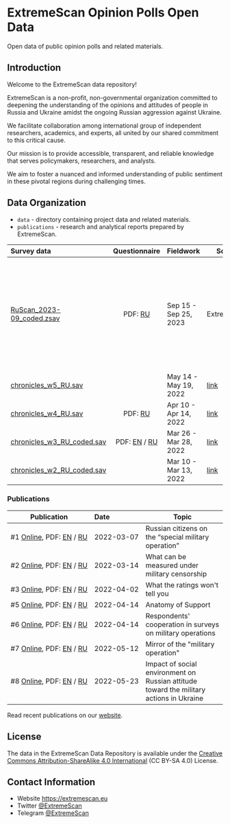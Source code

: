 # ExtremeScan Opinion Polls Open Data

Open data of public opinion polls and related materials.

## Introduction

Welcome to the ExtremeScan data repository!

ExtremeScan is a non-profit, non-governmental organization committed to deepening the understanding of the opinions and
attitudes of people in Russia and Ukraine amidst the ongoing Russian aggression against Ukraine.

We facilitate collaboration among international group of independent researchers, academics,
and experts, all united by our shared commitment to this critical cause.

Our mission is to provide accessible, transparent, and reliable knowledge that serves policymakers,
researchers, and analysts.

We aim to foster a nuanced and informed understanding of public sentiment
in these pivotal regions during challenging times.

## Data Organization

* `data` - directory containing project data and related materials.
* `publications` - research and analytical reports prepared by ExtremeScan.

| Survey data                                                                     |                                                             Questionnaire                                                              | Fieldwork             | Source                                                        | Note                                                                                                                                                                                              |
|:--------------------------------------------------------------------------------|:--------------------------------------------------------------------------------------------------------------------------------------:|-----------------------|---------------------------------------------------------------|---------------------------------------------------------------------------------------------------------------------------------------------------------------------------------------------------|
| [RuScan_2023-09_coded.zsav](data/RuScan/RuScan_2023-09_coded.zsav)              |                                        PDF: [RU](data/RuScan/RuScan_2023-09_questionnaire.pdf)                                         | Sep 15 - Sep 25, 2023 | ExtremeScan | Телефонный CATI-опрос взрослого населения РФ по случайной стратифицированной выборке, репрезентирующий население страны по полу, возрасту и региону проживания. Всего было опрошено 1600 человек. |
| [chronicles_w5_RU.sav](data/chronicles/wave-5/chronicles_w5_RU.sav)             |                                                                                                                                        | May 14 - May 19, 2022 | [link](https://github.com/dorussianswantwar/research1) |
| [chronicles_w4_RU.sav](data/chronicles/wave-4/chronicles_w4_RU.sav)             |                                     PDF: [RU](data/chronicles/wave-4/chronicles_w4_report_RU.pdf)                                      | Apr 10 - Apr 14, 2022 | [link](https://github.com/dorussianswantwar/research1) |
| [chronicles_w3_RU_coded.sav](data/chronicles/wave-3/chronicles_w3_RU_coded.sav) | PDF: [EN](data/chronicles/wave-3/chronicles_w3_questionnaire_EN.pdf) / [RU](data/chronicles/wave-3/chronicles_w3_questionnaire_RU.pdf) | Mar 26 - Mar 28, 2022 | [link](https://github.com/dorussianswantwar/research1) |
| [chronicles_w2_RU_coded.sav](data/chronicles/wave-2/chronicles_w2_RU_coded.sav) |                                                                                                                                        | Mar 10 - Mar 13, 2022 | [link](https://github.com/dorussianswantwar/research1)        |

### Publications

| Publication                                                                                                                                                                                                                                                           | Date                    | Topic                                                                                   |
|-----------------------------------------------------------------------------------------------------------------------------------------------------------------------------------------------------------------------------------------------------------------------|:------------------------|-----------------------------------------------------------------------------------------|
| <nobr>#1 [Online](https://www.extremescan.eu/post/1-chronicles-athena-project), PDF: [EN](publications/ExtremeScan_Post-release_1_EN.pdf) / [RU](publications/ExtremeScan_Post-release_1_RU.pdf)</nobr>                                                               | <nobr>2022-03-07</nobr> | Russian citizens on the “special military operation”                                    |
| <nobr>#2 [Online](https://www.extremescan.eu/post/2-what-can-be-measured-under-military-censorship), PDF: [EN](publications/ExtremeScan_Post-release_2_EN.pdf) / [RU](publications/ExtremeScan_Post-release_2_RU.pdf)</nobr>                                          | <nobr>2022-03-14</nobr> | What can be measured under military censorship                                          |
| <nobr>#3 [Online](https://www.extremescan.eu/post/3-what-the-ratings-won-t-tell-you), PDF: [EN](publications/ExtremeScan_Post-release_4_EN.pdf) / [RU](publications/ExtremeScan_Post-release_4_RU.pdf)</nobr>                                                         | <nobr>2022-04-02</nobr> | What the ratings won't tell you                                                         |
| <nobr>#5 [Online](https://www.extremescan.eu/post/5-anatomy-of-support), PDF: [EN](publications/ExtremeScan_Post-release_5_EN.pdf) / [RU](publications/ExtremeScan_Post-release_5_RU.pdf)</nobr>                                                                      | <nobr>2022-04-14</nobr> | Anatomy of Support                                                                      |
| <nobr>#6 [Online](https://www.extremescan.eu/post/6-respondents-cooperation-in-surveys-on-military-operations), PDF: [EN](publications/ExtremeScan_Post-release_6_EN.pdf) / [RU](publications/ExtremeScan_Post-release_6_RU.pdf)</nobr>                               | <nobr>2022-04-14</nobr> | Respondents' cooperation in surveys on military operations                              |
| <nobr>#7 [Online](https://www.extremescan.eu/post/7-mirror-of-the-military-operation), PDF: [EN](publications/ExtremeScan_Post-release_7_EN.pdf) / [RU](publications/ExtremeScan_Post-release_7_RU.pdf)</nobr>                                                        | <nobr>2022-05-12</nobr> | Mirror of the "military operation"                                                      |
| <nobr>#8 [Online](https://www.extremescan.eu/post/8-impact-of-social-environment-on-russian-attitude-toward-the-military-actions-in-ukraine), PDF: [EN](publications/ExtremeScan_Post-release_8_EN.pdf) / [RU](publications/ExtremeScan_Post-release_8_RU.pdf)</nobr> | <nobr>2022-05-23</nobr> | Impact of social environment on Russian attitude toward the military actions in Ukraine |

Read recent publications on our [website](https://extremescan.eu).

## License

The data in the ExtremeScan Data Repository is available under
the [Creative Commons Attribution-ShareAlike 4.0 International](https://creativecommons.org/licenses/by-sa/4.0/) (CC
BY-SA 4.0) License.

## Contact Information

* Website https://extremescan.eu
* Twitter [@ExtremeScan](https://twitter.com/ExtremeScan)
* Telegram [@ExtremeScan](https://t.me/ExtremeScan)